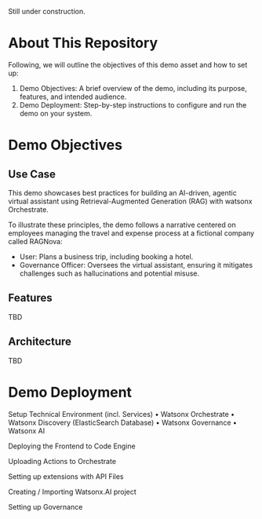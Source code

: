
Still under construction. 

# About This Repository 
Following, we will outline the objectives of this demo asset and how to set up: 
1.	Demo Objectives: 
A brief overview of the demo, including its purpose, features, and intended audience.
2.	Demo Deployment:
Step-by-step instructions to configure and run the demo on your system.

# Demo Objectives 

## Use Case 

This demo showcases best practices for building an AI-driven, agentic virtual assistant using Retrieval-Augmented Generation (RAG) with watsonx Orchestrate.

To illustrate these principles, the demo follows a narrative centered on employees managing the travel and expense process at a fictional company called RAGNova:

- User: Plans a business trip, including booking a hotel.
- Governance Officer: Oversees the virtual assistant, ensuring it mitigates challenges such as hallucinations and potential misuse.

## Features 

TBD 

## Architecture 

TBD

# Demo Deployment



Setup Technical Environment (incl. Services) 
•	Watsonx Orchestrate 
•	Watsonx Discovery (ElasticSearch Database) 
•	Watsonx Governance
•	Watsonx AI 

Deploying the Frontend to Code Engine

Uploading Actions to Orchestrate  

Setting up extensions with API Files 

Creating / Importing Watsonx.AI project 

Setting up Governance 

